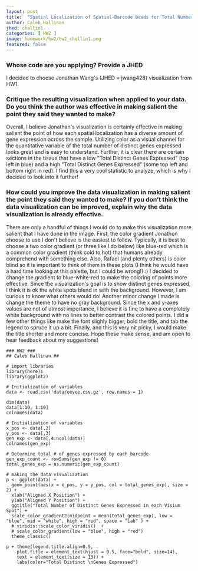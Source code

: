 ```yaml
---
layout: post
title:  "Spatial Localization of Spatial-Barcode Beads for Total Number of Distinct Genes Expressed"
author: Caleb Hallinan
jhed: challin1
categories: [ HW2 ]
image: homework/hw2/hw2_challin1.png
featured: false
---
```


### Whose code are you applying? Provide a JHED

I decided to choose Jonathan Wang's (JHED = jwang428) visualization from HW1.


### Critique the resulting visualization when applied to your data. Do you think the author was effective in making salient the point they said they wanted to make?

Overall, I believe Jonathan's visualization is certainly effective in making salient the point of how each spatial localization has a diverse amount of gene expression across the sample. Utilizing color as a visual channel for the quantitative variable of the total number of distinct genes expressed looks great and is easy to understand. Further, it is clear there are certain sections in the tissue that have a low "Total Distinct Genes Expressed" (top left in blue) and a high "Total Distinct Genes Expressed" (some top left and bottom right in red). I find this a very cool statistic to analyze, which is why I decided to look into it further!


### How could you improve the data visualization in making salient the point they said they wanted to make? If you don’t think the data visualization can be improved, explain why the data visualization is already effective.

There are only a handful of things I would do to make this visualization more salient that I have done in the image. First, the color gradient Jonathon choose to use I don't believe is the easiest to follow. Typically, it is best to choose a two color gradient (or three like I do below) like blue-red which is a common color gradient (think cold to hot) that humans already comprehend with something else. Also, Rafael (and plenty others) is color blind so it is important to think of them in these plots (I think he would have a hard time looking at this palette, but I could be wrong!) :) I decided to change the gradient to blue-white-red to make the coloring of points more effective. Since the visualization's goal is to show distinct genes expressed, I think it is ok the white spots blend in with the background. However, I am curious to know what others would do! Another minor change I made is change the theme to have no gray background. Since the x and y-axes values are not of utmost importance, I believe it is fine to have a completely white background with no lines to better contrast the colored points. I did a few other things like make the font slighly bigger, bold the title, and tab the legend to spruce it up a bit. Finally, and this is very nit picky, I would make the title shorter and more concise. Hope these make sense, and am open to hear feedback about my suggestions!


```{r}
### HW2 ###
## Caleb Hallinan ##

# import libraries
library(here)s
library(ggplot2)

# Initialization of variables
data <- read.csv('data/eevee.csv.gz', row.names = 1)

dim(data)
data[1:10, 1:10]
colnames(data)

# Initialization of variables
x_pos <- data[,2]
y_pos <- data[,3]
gen_exp <- data[,4:ncol(data)]
colnames(gen_exp)

# Determine total # of genes expressed by each barcode
gen_exp_count <- rowSums(gen_exp != 0)
total_genes_exp = as.numeric(gen_exp_count)

# making the data visualization
p <- ggplot(data) + 
  geom_point(aes(x = x_pos, y = y_pos, col = total_genes_exp), size = 2) + 
  xlab("Aligned X Position") + 
  ylab("Aligned Y Position") + 
  ggtitle("Total Number of Distinct Genes Expressed in each Visium Spot") + 
  scale_color_gradient2(midpoint = mean(total_genes_exp), low = "blue", mid = "white", high = "red", space = "Lab" ) +
  # viridis::scale_color_viridis()  + 
  # scale_color_gradient(low = "blue", high = "red")
  theme_classic()
  
p + theme(legend.title.align=0.5,
    plot.title = element_text(hjust = 0.5, face="bold", size=14),
    text = element_text(size = 13)) + 
    labs(color="Total Distinct \nGenes Expressed")

```
